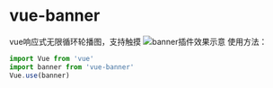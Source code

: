 # vue-banner
vue响应式无限循环轮播图，支持触摸
![banner插件效果示意](http://upload-images.jianshu.io/upload_images/4149586-be61325c795bb1a3.gif?imageMogr2/auto-orient/strip)
使用方法：
```javascript
import Vue from 'vue'
import banner from 'vue-banner'
Vue.use(banner)
```
